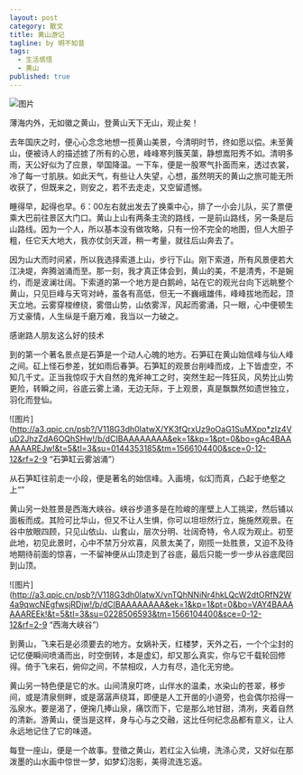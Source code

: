 ```yaml
---
layout: post
category: 散文
title: 黄山游记
tagline: by 明不知昔
tags: 
  - 生活感悟
  - 黄山
published: true
---
```


![图片](http://a2.qpic.cn/psb?/V118G3dh0IatwX/GrM3PWyhwsSSbbrE*X*grTq.3s9KKdyFt4JAkXTCRtk!/b/dCEBAAAAAAAA&ek=1&kp=1&pt=0&bo=OARUBgAAAAARIHk!&t=5&tl=3&su=087375409&tm=1566104400&sce=0-12-12&rf=2-9 )

薄海内外，无如徽之黄山，登黄山天下无山，观止矣！

去年国庆之时，便心心念念地想一揽黄山美景，今清明时节，终如愿以偿。未至黄山，便被诗人的描述掳了所有的心思，峰峰寒列簇芙蕖，静想嵩阳秀不如。清明多雨，天公好似为了应景，举国降温。一下车，便是一股寒气扑面而来，透过衣裳，冷了每一寸肌肤。如此天气，有些让人失望，心想，虽然明天的黄山之旅可能无所收获了，但既来之，则安之，若不去走走，又空留遗憾。

<!--more-->

睡得早，起得也早。6：00左右就出发去了换乘中心，排了一小会儿队，买了票便乘大巴前往景区大门口。黄山上山有两条主流的路线，一是前山路线，另一条是后山路线。因为一个人，所以基本没有做攻略，只有一份不完全的地图，但人大胆子粗，任它天大地大，我亦仗剑天涯，稍一考量，就往后山奔去了。

因为山大而时间紧，所以我选择索道上山，步行下山。刚下索道，所有风景便若大江决堤，奔腾汹涌而至。那一刻，我才真正体会到，黄山的美，不是清秀，不是婉约，而是波澜壮阔。下索道的第一个地方是白鹅岭，站在它的观光台向下远眺整个黄山，只见巨峰与天穹对峙，虽各有高低，但无一不巍峨雄伟，峰峰拔地而起，顶天立地。云雾穿梭缭绕，雾借山势，山依雾浑，风起而雾涌，只一眼，心中便顿生万丈豪情，人生纵是千磨万难，我当以一力破之。

感谢路人朋友这么好的技术

到的第一个著名景点是石笋是一个动人心魄的地方。石笋矼在黄山始信峰与仙人峰之间。矼上怪石参差，犹如雨后春笋。石笋缸的观景台削峰而成，上下皆虚空，不知几千丈。正当我惊叹于大自然的鬼斧神工之时，突然生起一阵狂风，风势比山势更险，转瞬之间，谷底云雾上涌，无边无际，于上观景，真是飘飘然如遗世独立，羽化而登仙。

![图片](http://a3.qpic.cn/psb?/V118G3dh0IatwX/YK3fQrxUz9oOaG1SuMXpo*zIz4VuD2JhzZdA6OQhSHw!/b/dCIBAAAAAAAA&ek=1&kp=1&pt=0&bo=gAc4BAAAAAAREJw!&t=5&tl=3&su=0144353185&tm=1566104400&sce=0-12-12&rf=2-9 “石笋缸云雾汹涌”）

从石笋缸往前走一小段，便是著名的始信峰。入画境，似幻而真，凸起于绝壑之上“”

黄山另一处胜景是西海大峡谷。峡谷步道多是在险峻的崖壁上人工挑梁，然后铺以面板而成。其险可比华山，但又不让人生惧，你可以坦坦然行立，施施然观景。在谷中放眼四顾，只见山依山、山套山，层次分明、壮阔奇特，令人叹为观止。初至此地，初见此景时，心中不禁万分欢喜，风景太美了，刚揽一处胜景，又迫不及待地期待前面的惊喜，一不留神便从山顶走到了谷底，最后只能一步一步从谷底爬回到山顶。

![图片](http://a3.qpic.cn/psb?/V118G3dh0IatwX/vnTQhNNiNr4hkLQcW2dtORfN2W4a9qwcNEgfwsjRDjw!/b/dCIBAAAAAAAA&ek=1&kp=1&pt=0&bo=VAY4BAAAAAAREEk!&t=5&tl=3&su=0228506593&tm=1566104400&sce=0-12-12&rf=2-9 “西海大峡谷”）

到黄山，飞来石是必须要去的地方。女娲补天，红楼梦，天外之石，一个个尘封的记忆便瞬间喷涌而出，时空倒转，本是虚幻，却又那么真实，你与它千载轮回修得。倚于飞来石，俯仰之间，不禁相叹，人力有尽，造化无穷绝。

黄山另一特色便是它的水。山间清泉叮咚，山伴水的温柔，水染山的苍翠，移步间，或是清泉侧畔，或是潺潺声绕耳，即便是人工开凿的小道旁，也会偶尔拾得一泓泉水。要是渴了，便掬几捧山泉，痛饮而下，它是那么地甘甜，清冽，夹着自然的清新。游黄山，便当是这样，身与心与之交融，这比任何纪念品都有意义，让人永远地记住了它的味道。

每登一座山，便是一个故事。登徵之黄山，若红尘入仙境，洗涤心灵，又好似在那泼墨的山水画中惊世一梦，如梦幻泡影，美得流连忘返。